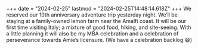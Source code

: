 +++
date = "2024-02-25"
lastmod = "2024-02-25T14:48:14.618Z"
+++
We reserved our 10th anniversary adventure trip yesterday night. We’ll be staying at a family-owned lemon farm near the Amalfi coast. It will be our first time visiting Italy; a mixture of good food, hiking, and site-seeing. With a little planning it will also be my MBA  celebration and a celebration of perseverance towards Amie’s licensure. (We have a celebration backlog 😄)